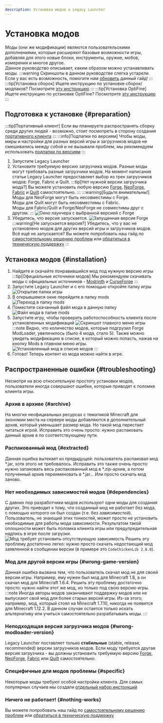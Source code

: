 ```yaml
---
description: Установка модов в Legacy Launcher
---
```

# Установка модов
Моды (они же модификации) являются пользовательскими дополнениями, которые расширяют базовые возможности игры, добавляя для этого новые блоки, инструменты, оружие, мобов, измерения и многое другое.  
Данное руководство описывает, каким образом можно устанавливать моды.
:::warning
Скриншоты в данном руководстве слегка устарели.  
Если у вас есть возможность, помогите нам [обновить](https://github.com/LegacyLauncher/docs/pulls) данный гайд!
:::
:::tip[Установка сборок]
Ищете инструкцию по установке сборок/модпаков? Посмотрите [эту инструкцию](./modpacks)
:::
:::tip[Установка OptiFine]
Ищете инструкцию по установке OptiFine? Посмотрите [эту инструкцию](./optifine)
:::

## Подготовка к установке {#preparation}
:::tip[Портативный клиент]
Если вы планируете распространять сборку среди других людей - возможно, стоит посмотреть в сторону создания [портативного клиента](../launcher/portable)
:::
:::info[Подпапки по версиям]
Чтобы моды, миры и настройки для разных версий игры и загрузчиков модов не смешивались между собой и не вызывали проблем, мы рекомендуем использовать [подпапки по версиям](../launcher/subfolders)
:::
1. Запустите Legacy Launcher
2. Установите требуемую версию загрузчика модов. Разные моды могут требовать разные загрузчики модов. На момент написания статьи Legacy Launcher предоставляет выбор из трех загрузчиков модов: Forge, Fabric и Quilt.
    :::tip[Нет нужной версии загрузчика мода?]
    Вы можете установить любую версию [Forge](./forge), [NeoForge](./neoforge), [Fabric](./fabric) и [Quilt](./quilt) самостоятельно.
    :::
    :::warning[Будьте внимательны!]
    Моды для NeoForge могут быть несовместимы с Forge.  
    Моды для Quilt могут быть несовместимы с Fabric.  
    Моды для Fabric/Quilt и Forge/NeoForge не совместимы друг с другом.
    :::
    ![Окно лаунчера с выбранной версией с Forge](./img/mods_installforge.png)
3. Убедитесь, что версия запускается.
    ![Запущенная версия Forge](./img/mods_forgeinstalled.png)
    :::warning[Не запускается версия?]
    Убедитесь, что у вас не установлено модов для других версий игры и загрузчиков модов.  
    Всё ещё не запускается? Вы можете попробовать наш гайд по [самостоятельному решению проблем](../troubleshooting/self-repair) или [обратиться в техническую поддержку](../support/game)
    :::

## Установка модов {#installation}
1. Найдите и скачайте понравившийся мод под нужную версию игры
    :::tip[Официальные источники модов]
    Мы рекомендуем скачивать моды с официальных источников - [Modrinth](https://modrinth.com/mods) и [CurseForge](https://www.curseforge.com/minecraft/search?class=mc-mods)
    :::
2. Запустите Legacy Launcher и с его помощью откройте папку игры
    ![Открытие папки игры](./img/mods_openclientdir.png)
3. В открывшемся окне перейдите в папку mods
    ![Переход в папку mods](./img/mods_openedclientdir.png)
4. Поместите скачанный файл мода в данную папку
    ![Файл мода в папке mods](./img/mods_modinmodsfolder.png)
5. Запустите игру, чтобы проверить работоспособность клиента после установленных модификаций
    ![Скриншот главного меню игры](./img/mods_modingame.png)
    :::note
    Видно, что количество модов, которые подгрузил Forge ModLoader, увеличилось (было 4 мода, стало 5). Также можно увидеть модификацию в списке, в который можно попасть, нажав на кнопку Mods в главном меню игры.
    ![Установленный мод в списке модов](./img/mods_modiningamemodlist.png)
    :::
6. Готово! Теперь контент из мода можно найти в игре.

## Распространенные ошибки {#troubleshooting}
Несмотря на всю относительную простоту установки модов, пользователи иногда совершают ошибки, которые приводят к поломке клиента игры.

### Архив в архиве {#archive}
На многих неофициальных ресурсах с тематикой Minecraft для экономии места на сервере моды добавляются в дополнительный архив, который уменьшает размер мода. Но такой мод перестает читаться игрой. Исправить это очень просто: нужно распаковать данный архив в по соответствующему пути.

### Распакованный мод {#extracted}
Данная ошибка вытекает из предыдущей: пользователь распаковал мод *.jar, хотя этого не требовалось. Исправить это также очень просто: нужно запаковать весь распакованный мод в *.zip-архив, а потом полученный архив переименовать в *.jar… Или просто скачать мод заново.

### Нет необходимых зависимостей модов {#dependencies}
С давних пор разработчики модов используют одни моды для создания других. Это приводит к тому, что созданный мод не работает без мода, с помощью которого он был создан (т.е. без *зависимостей*).  
Пользователь, не знающий этих тонкостей, может просто не установить необходимые для работы мода зависимости. Результатом такой оплошности может быть поломка клиента игры или предупредительная надпись в игре после загрузки.
![Мод требует установить отсутствующую зависимость](./img/mods_coreismissed.png)
Решить эту проблему достаточно легко: нужно просто скачать недостающий мод заявленной в сообщении версии (в примере это `CodeChickenLib 2.6.0`).

### Мод для другой версии игры {#wrong-game-version}
Данная ошибка вызвана тем, что пользователь скачал мод не для своей версии игры. Например, ему нужен был мод для Minecraft 1.8, а он скачал мод для Minecraft 1.6.4. Решить эту проблему достаточно просто: нужно найти этот же мод, но только под свою версию игры.
:::note
Иногда авторы модов заканчивают поддержку модов или не выпускают свой мод для более старых версий игры. Из-за этого, например, мод, который стоял на Minecraft 1.7.10, никогда не появится для Minecraft 1.12.2. В данном случае остается только искать альтернативу или учиться самостоятельно разрабатывать моды.
:::

### Неподходящая версия загрузчика модов {#wrong-modloader-version}
Legacy Launcher поставляет только **стабильные** (stable, release, recommended) версии загрузчиков модов. Если моду требуется другая версия загрузчика - вы должны установить требуемую версию [Forge](./forge), [NeoForge](./neoforge), [Fabric](./fabric) или [Quilt](./quilt) самостоятельно.

### Специфичные для модов проблемы {#specific}
Некоторые моды требуют особой настройки клиента. Для самых популярных случаев мы создали [отдельный набор инструкций](/category/mod-specific)

### Ничего не работает! {#nothing-works}
Вы можете попробовать наш гайд по [самостоятельному решению проблем](../troubleshooting/self-repair) или [обратиться в техническую поддержку](../support/game)